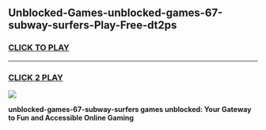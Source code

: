 
## Unblocked-Games-unblocked-games-67-subway-surfers-Play-Free-dt2ps
<h3>
<a href="https://premium76.site?title=unblocked-games-67-subway-surfers&ref=17A">CLICK TO PLAY</a></h3>
<hr>

<h3>
<a href="https://premium76.site?title=unblocked-games-67-subway-surfers&ref=17A">CLICK 2 PLAY</a>
  
</h3>

<a href="https://premium76.site?title=unblocked-games-67-subway-surfers&ref=17A"><img src="https://clearcache.store/games.png"></a>


**unblocked-games-67-subway-surfers games unblocked: Your Gateway to Fun and Accessible Online Gaming**
